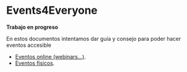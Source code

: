 # Events4Everyone

**Trabajo en progreso**

En estos documentos intentamos dar guía y consejo para poder hacer eventos accesible

- [Eventos online (webinars...)](./online/readme_es.md).
- [Eventos físicos](./onsite/readme_es.md).
